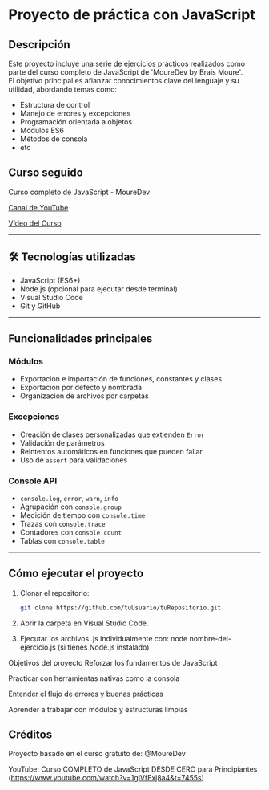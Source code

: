# Proyecto de práctica con JavaScript

## Descripción

Este proyecto incluye una serie de ejercicios prácticos realizados como parte del curso completo de JavaScript de 'MoureDev by Brais Moure'.  
El objetivo principal es afianzar conocimientos clave del lenguaje y su utilidad, abordando temas como:

- Estructura de control
- Manejo de errores y excepciones
- Programación orientada a objetos
- Módulos ES6
- Métodos de consola
- etc

## Curso seguido

Curso completo de JavaScript - MoureDev  

[Canal de YouTube](https://www.youtube.com/@mouredev)

[Vídeo del Curso](https://www.youtube.com/watch?v=1glVfFxj8a4&t=7455s)

---

## 🛠️ Tecnologías utilizadas

- JavaScript (ES6+)
- Node.js (opcional para ejecutar desde terminal)
- Visual Studio Code
- Git y GitHub

---

## Funcionalidades principales

### Módulos

- Exportación e importación de funciones, constantes y clases
- Exportación por defecto y nombrada
- Organización de archivos por carpetas

###  Excepciones

- Creación de clases personalizadas que extienden `Error`
- Validación de parámetros
- Reintentos automáticos en funciones que pueden fallar
- Uso de `assert` para validaciones

### Console API

- `console.log`, `error`, `warn`, `info`
- Agrupación con `console.group`
- Medición de tiempo con `console.time`
- Trazas con `console.trace`
- Contadores con `console.count`
- Tablas con `console.table`

---

## Cómo ejecutar el proyecto

1. Clonar el repositorio:
   ```bash
   git clone https://github.com/tuUsuario/tuRepositorio.git
   
2. Abrir la carpeta en Visual Studio Code.

3. Ejecutar los archivos .js individualmente con:
node nombre-del-ejercicio.js (si tienes Node.js instalado)

Objetivos del proyecto
Reforzar los fundamentos de JavaScript 

Practicar con herramientas nativas como la consola

Entender el flujo de errores y buenas prácticas

Aprender a trabajar con módulos y estructuras limpias

## Créditos
Proyecto basado en el curso gratuito de: @MoureDev

YouTube: Curso COMPLETO de JavaScript DESDE CERO para Principiantes (https://www.youtube.com/watch?v=1glVfFxj8a4&t=7455s)
